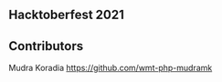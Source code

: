 Hacktoberfest 2021
-------------------------

## Contributors


Mudra Koradia
https://github.com/wmt-php-mudramk

